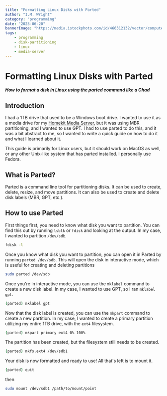 ```yaml
---
title: "Formatting Linux Disks with Parted"
author: "I.M. Wright"
category: "programming"
date: "2023-06-20"
bannerImage: "https://media.istockphoto.com/id/466312132/vector/computer-disk-icon.jpg?s=612x612&w=0&k=20&c=m-kxAA2_YWpQCW_dOe7JkAqjkJLtBwWfTNi9YANJAUw="
tags:
    - programming
    - disk-partitioning
    - linux
    - media-server
---
```


# Formatting Linux Disks with Parted

***How to format a disk in Linux using the parted command like a Chad***

## Introduction

I had a 1TB drive that used to be a Windows boot drive. I wanted to use it as a media drive for my [Homekit Media Server](), but it was using MBR partitioning, and I wanted to use GPT. I had to use parted to do this, and it was a bit abstract to me, so I wanted to write a quick guide on how to do it and what I learned about it.

This guide is primarily for Linux users, but it should work on MacOS as well, or any other Unix-like system that has parted installed. I personally use Fedora.

## What is Parted?

Parted is a command line tool for partitioning disks. It can be used to create, delete, resize, and move partitions. It can also be used to create and delete disk labels (MBR, GPT, etc.).

## How to use Parted

First things first, you need to know what disk you want to partition. You can find this out by running `lsblk` or `fdisk` and looking at the output. In my case, I wanted to partition `/dev/sdb`.

```bash
fdisk -l
```

Once you know what disk you want to partition, you can open it in Parted by running `parted /dev/sdb`. This will open the disk in interactive mode, which is useful for creating and deleting partitions

```bash
sudo parted /dev/sdb
```

Once you're in interactive mode, you can use the `mklabel` command to create a new disk label. In my case, I wanted to use GPT, so I ran `mklabel gpt`.

```bash
(parted) mklabel gpt
```

Now that the disk label is created, you can use the `mkpart` command to create a new partition. In my case, I wanted to create a primary partition utilizing my entire 1TB drive, with the `ext4` filesystem.

```bash
(parted) mkpart primary ext4 0% 100%
```

The partition has been created, but the filesystem still needs to be created.

```bash
(parted) mkfs.ext4 /dev/sdb1
```

Your disk is now formatted and ready to use! All that's left is to mount it.

```bash
(parted) quit
```

then

```bash
sudo mount /dev/sdb1 /path/to/mount/point
```
